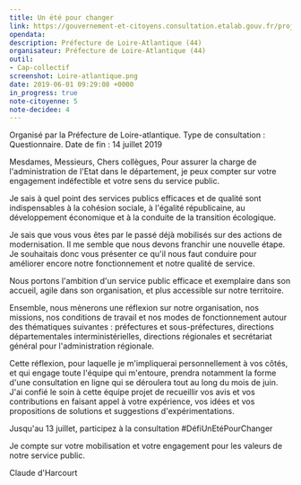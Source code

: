 ```yaml
---
title: Un été pour changer
link: https://gouvernement-et-citoyens.consultation.etalab.gouv.fr/project/un-ete-pour-changer/questionnaire/questionnaire
opendata: 
description: Préfecture de Loire-Atlantique (44)
organisateur: Préfecture de Loire-Atlantique (44)
outil:
- Cap-collectif
screenshot: Loire-atlantique.png
date: 2019-06-01 09:29:08 +0000
in_progress: true
note-citoyenne: 5
note-decidee: 4
---
```


Organisé par la Préfecture de Loire-atlantique. Type de consultation : Questionnaire. 
Date de fin : 14 juillet 2019

Mesdames, Messieurs,
Chers collègues,
Pour assurer la charge de l'administration de l'Etat dans le département, je peux compter sur votre engagement indéfectible et votre sens du service public.

Je sais à quel point des services publics efficaces et de qualité sont indispensables à la cohésion sociale, à l'égalité républicaine, au développement économique et à la conduite de la transition écologique.

Je sais que vous vous êtes par le passé déjà mobilisés sur des actions de modernisation. Il me semble que nous devons franchir une nouvelle étape. Je souhaitais donc vous présenter ce qu'il nous faut conduire pour améliorer encore notre fonctionnement et notre qualité de service.

Nous portons l'ambition d'un service public efficace et exemplaire dans son accueil, agile dans son organisation, et plus accessible sur notre territoire.

Ensemble, nous mènerons une réflexion sur notre organisation, nos missions, nos conditions de travail et nos modes de fonctionnement autour des thématiques suivantes : préfectures et sous-préfectures, directions départementales interministérielles, directions régionales et secrétariat général pour l'administration régionale.

Cette réflexion, pour laquelle je m'impliquerai personnellement à vos côtés, et qui engage toute l'équipe qui m'entoure, prendra notamment la forme d'une consultation en ligne qui se déroulera tout au long du mois de juin. J'ai confié le soin à cette équipe projet de recueillir vos avis et vos contributions en faisant appel à votre expérience, vos idées et vos propositions de solutions et suggestions d'expérimentations.

Jusqu'au 13 juillet, participez à la consultation #DéfiUnEtéPourChanger

Je compte sur votre mobilisation et votre engagement pour les valeurs de notre service public.

Claude d'Harcourt
